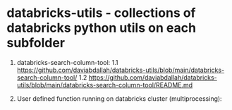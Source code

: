 # databricks-utils - collections of databricks python utils on each subfolder

1. databricks-search-column-tool:
1.1 https://github.com/daviabdallah/databricks-utils/blob/main/databricks-search-column-tool/
1.2 https://github.com/daviabdallah/databricks-utils/blob/main/databricks-search-column-tool/README.md

2. User defined function running on databricks cluster (multiprocessing): 
